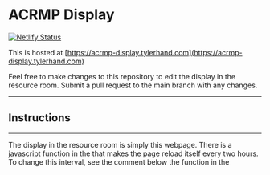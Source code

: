 # ACRMP Display

[![Netlify Status](https://api.netlify.com/api/v1/badges/969c0a76-7481-4a16-b7dc-695b351f646e/deploy-status)](https://app.netlify.com/sites/astounding-jelly-162c60/deploys)

This is hosted at [https://acrmp-display.tylerhand.com](https://acrmp-display.tylerhand.com)

Feel free to make changes to this repository to edit the display in the resource room. Submit a pull request to the main branch with any changes.

***
## Instructions
***

The display in the resource room is simply this webpage. There is a javascript function in the <head> that 
makes the page reload itself every two hours. To change this interval, see the comment below the function in 
the <script> tags and change the number in the function accordingly. The charts/quotes are daily settlement 
prices from TradingView (as are the widgets) - for shorter timeframes, TradingView requires a subscription 
(different from the ones for their regular service).


To add this to a new smart TV, you need to install a kiosk app that allows you to display a webpage. 


This repository is located at [github.com/tylerhand/acrmp-display](https://github.com/tylerhand/acrmp-display)

***
## Notes for Current TVs (as of when I left)
***

**Amazon Fire TV:** For this one, I installed a free kiosk app called ClickSimply. It does not appear to be 
currently maintained, however, it does the job. 


To display the page, just select the app from the homepage. It looks like this:


<img src="clicksimply-logo.jpg" alt="ClickSimply Logo" width="50"/>


**Google TV:** As of leaving, this has not been set up yet. Just send a link to this page to IT, and they'll know what to do.
